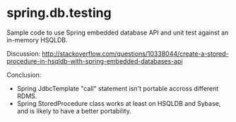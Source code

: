 spring.db.testing
=================

Sample code to use Spring embedded database API and unit test against an in-memory HSQLDB.

Discussion: http://stackoverflow.com/questions/10338044/create-a-stored-procedure-in-hsqldb-with-spring-embedded-databases-api

Conclusion:
- Spring JdbcTemplate "call" statement isn't portable accross different RDMS.
- Spring StoredProcedure class works at least on HSQLDB and Sybase, and is likely to have a better portability.